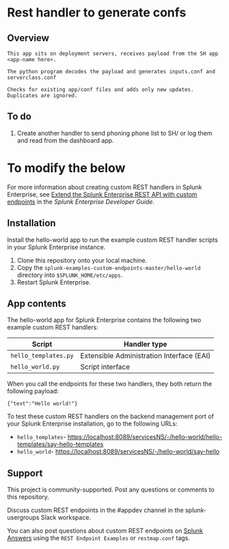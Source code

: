 # Rest handler to generate confs

## Overview

    This app sits on deployment servers, receives payload from the SH app <app-name here>.
  
    The python program decodes the payload and generates inputs.conf and serverclass.conf
  
    Checks for existing app/conf files and adds only new updates. Duplicates are ignored.

## To do
1. Create another handler to send phoning phone list to SH/ or log them and read from the dashboard app.


To modify the below 
==============


For more information about creating custom REST handlers in Splunk Enterprise, see [Extend the Splunk Enterprise REST API with custom endpoints](https://dev.splunk.com/enterprise/docs/developapps/customrestendpoints) in the _Splunk Enterprise Developer Guide_.

## Installation

Install the hello-world app to run the example custom REST handler scripts in your Splunk Enterprise instance.
1. Clone this repository onto your local machine.
2. Copy the `splunk-examples-custom-endpoints-master/hello-world` directory into `$SPLUNK_HOME/etc/apps`.
3. Restart Splunk Enterprise.

## App contents

The hello-world app for Splunk Enterprise contains the following two example custom REST handlers:

| Script             	| Handler type                         	|
|--------------------	|-------------------------------------------	|
| `hello_templates.py` 	| Extensible Administration Interface (EAI) 	|
| `hello_world.py`     	| Script interface                                    	|

When you call the endpoints for these two handlers, they both return the following payload:

```
{"text":"Hello world!"}
```

To test these custom REST handlers on the backend management port of your Splunk Enterprise installation, go to the following URLs:
* `hello_templates`- [https://localhost:8089/servicesNS/-/hello-world/hello-templates/say-hello-templates](https://localhost:8089/servicesNS/-/hello-world/hello-templates/say-hello-templates)
* `hello_world`- [https://localhost:8089/servicesNS/-/hello-world/say-hello](https://localhost:8089/servicesNS/-/hello-world/say-hello)

## Support

This project is community-supported. Post any questions or comments to this repository.

Discuss custom REST endpoints in the #appdev channel in the splunk-usergroups Slack workspace.

You can also post questions about custom REST endpoints on [Splunk Answers](https://answers.splunk.com/index.html) using the `REST Endpoint Examples` or `restmap.conf` tags.
